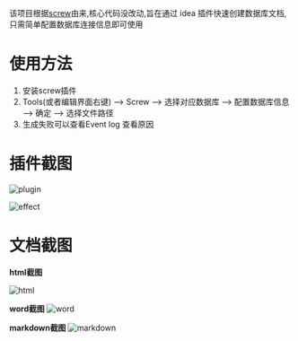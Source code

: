 该项目根据[screw][screw]由来,核心代码没改动,旨在通过 idea 插件快速创建数据库文档,只需简单配置数据库连接信息即可使用

# 使用方法
1. 安装screw插件
2. Tools(或者编辑界面右键) --> Screw --> 选择对应数据库 --> 配置数据库信息 --> 确定 --> 选择文件路径 
3. 生成失败可以查看Event log 查看原因

# 插件截图
![plugin][plugin]

![effect][effect]

# 文档截图

**html截图**

![html][html]

**word截图**
![word][word]

**markdown截图**
![markdown][markdown]

[screw]:https://github.com/pingfangushi/screw
[plugin]: https://ftp.bmp.ovh/imgs/2020/08/e263d024bf46b9b1.png
[effect]: https://ftp.bmp.ovh/imgs/2020/08/549f41f00a874188.png
[html]: https://images.gitee.com/uploads/images/2020/0622/161414_74cd0b68_1407605.png
[word]: https://images.gitee.com/uploads/images/2020/0625/200946_1dc0717f_1407605.png
[markdown]: https://images.gitee.com/uploads/images/2020/0625/214749_7b15d8bd_1407605.png

